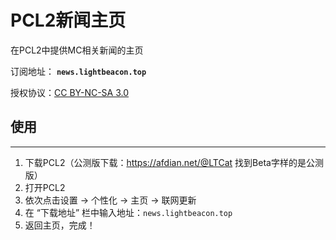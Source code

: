 # PCL2新闻主页

在PCL2中提供MC相关新闻的主页

订阅地址： **`news.lightbeacon.top`**

授权协议：[CC BY-NC-SA 3.0](https://creativecommons.org/licenses/by-nc-sa/3.0/)

## 使用

---

1. 下载PCL2（公测版下载：<https://afdian.net/@LTCat> 找到Beta字样的是公测版）
2. 打开PCL2
3. 依次点击设置 -> 个性化 -> 主页 -> 联网更新
4. 在 “下载地址” 栏中输入地址：`news.lightbeacon.top`
5. 返回主页，完成！
